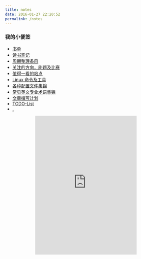 ```yaml
---
title: notes
date: 2016-01-27 22:20:52
permalink: /notes
---
```

<style/>
	.player {
		text-align: center;
		margin: .5em auto 0;
		width: 100%;
		max-width: 22em;
	}
	.player br {
		display: none;
	}
</style>

### 我的小便签

* [书单](http://kangqingfei.cn/notes/books)
* [读书笔记](http://kangqingfei.cn/notes/books)
* [周期整理条目](http://kangqingfei.cn/notes/disposal)
* [关注的方向，刷题及比赛](http://kangqingfei.cn/notes/good)
* [值得一看的站点](http://kangqingfei.cn/notes/sites)
* [Linux 命令及工具](http://kangqingfei.cn/notes/tools)
* [各种配置文件集锦](http://kangqingfei.cn/notes/config)
* [常见英文专业术语集锦](http://kangqingfei.cn/notes/words)
* [文章撰写计划](http://kangqingfei.cn/notes/article)
* [TODO-List](http://kangqingfei.cn/notes/todo)
* [.](http://kangqingfei.cn/notes/fuck)

<div class="player" style="text-align:center">
	<iframe frameborder="no" border="0" marginwidth="0" marginheight="0" width=330 height=450 src="http://music.163.com/outchain/player?type=0&id=160736740&auto=1&height=430">
	</iframe>
</div>









